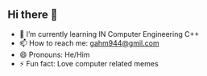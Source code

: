 ## Hi there 👋

- 🌱 I’m currently learning IN Computer Engineering C++
- 📫 How to reach me: gahm944@gmil.com
- 😄 Pronouns: He/Him
- ⚡ Fun fact: Love computer related memes
<!--
**GHOST-MACHIN3/GHOST-MACHIN3** is a ✨ _special_ ✨ repository because its `README.md` (this file) appears on your GitHub profile.

Here are some ideas to get you started:

- 🔭 I’m currently working on ...
- 🌱 I’m currently learning IN Computer Engineering C++
- 👯 I’m looking to collaborate on ...
- 🤔 I’m looking for help with ...
- 💬 Ask me about ...
- 📫 How to reach me: gahm944@gmil.com
- 😄 Pronouns: He/Him
- ⚡ Fun fact: Love computer related memes
-->
